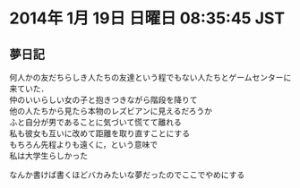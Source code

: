 # 2014年  1月 19日 日曜日 08:35:45 JST

## 夢日記

何人かの友だちらしき人たちの友達という程でもない人たちとゲームセンターに来ていた．  
仲のいいらしい女の子と抱きつきながら階段を降りて  
他の人たちから見たら本物のレズビアンに見えるだろうか  
ふと自分が男であることに気づいて慌てて離れる  
私も彼女も互いに改めて距離を取り直すことにする  
もちろん先程よりも遠くに，という意味で  
私は大学生らしかった  

なんか書けば書くほどバカみたいな夢だったのでここでやめにする
